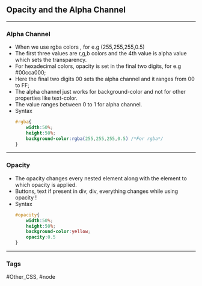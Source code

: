 ## Opacity and the Alpha Channel
---
### Alpha Channel
- When we use rgba colors , for e.g (255,255,255,0.5)
- The first three values are r,g,b colors and the 4th value is alpha value which sets the transparency.
- For hexadecimal colors, opacity is set in the final two digits, for e.g #00cca000;
- Here the final two digits 00 sets the alpha channel and it ranges from 00 to FF;
- The alpha channel just works for background-color and not for other properties like text-color.
- The value ranges between 0 to 1 for alpha channel.
- Syntax
	```CSS
	#rgba{
		width:50%;
		height:50%;
		background-color:rgba(255,255,255,0.5) /*For rgba*/
	}
	```
---
### Opacity
- The opacity changes every nested element along with the element to which opacity is applied.
- Buttons, text if present in div,  div, everything changes while using opacity !
- Syntax
	```CSS
	#opacity{
		width:50%;
		height:50%;
		background-color:yellow;
		opacity:0.5
	}
	```
---
### Tags
#Other_CSS, #node 